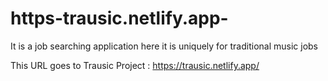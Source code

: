 # https-trausic.netlify.app-
It is a job searching application here it is uniquely for traditional music jobs


This URL goes to Trausic Project : https://trausic.netlify.app/

